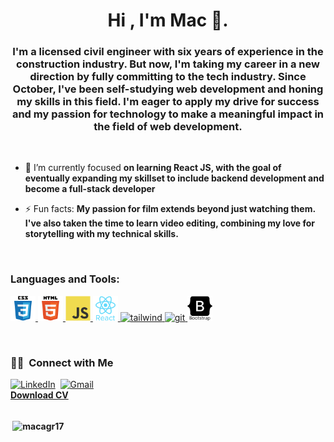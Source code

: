 <h1 align="center">Hi , I'm Mac 👋.</h1>
<h3 align="center">I'm a licensed civil engineer with six years of experience in the construction industry. But now, I'm taking my career in a new direction by fully committing to the tech industry. Since October, I've been self-studying web development and honing my skills in this field. I'm eager to apply my drive for success and my passion for technology to make a meaningful impact in the field of web development.</h3>

<br/> 

- 🌱 I’m currently focused **on learning React JS, with the goal of eventually expanding my skillset to include backend development and become a full-stack developer**

- ⚡ Fun facts: **My passion for film extends beyond just watching them. I've also taken the time to learn video editing, combining my love for storytelling with my technical skills.**

<br/> 

<h3 align="left">Languages and Tools:</h3>
<p align="left">  <a href="https://www.w3schools.com/css/" target="_blank" rel="noreferrer"> <img src="https://raw.githubusercontent.com/devicons/devicon/master/icons/css3/css3-original-wordmark.svg" alt="css3" width="40" height="40"/> </a> <a href="https://www.w3.org/html/" target="_blank" rel="noreferrer"> <img src="https://raw.githubusercontent.com/devicons/devicon/master/icons/html5/html5-original-wordmark.svg" alt="html5" width="40" height="40"/> </a> <a href="https://developer.mozilla.org/en-US/docs/Web/JavaScript" target="_blank" rel="noreferrer"> <img src="https://raw.githubusercontent.com/devicons/devicon/master/icons/javascript/javascript-original.svg" alt="javascript" width="40" height="40"/> </a> <a href="https://reactjs.org/" target="_blank" rel="noreferrer"> <img src="https://raw.githubusercontent.com/devicons/devicon/master/icons/react/react-original-wordmark.svg" alt="react" width="40" height="40"/> </a> <a href="https://tailwindcss.com/" target="_blank" rel="noreferrer"> <img src="https://www.vectorlogo.zone/logos/tailwindcss/tailwindcss-icon.svg" alt="tailwind" width="40" height="40"/> </a> <a href="https://git-scm.com/" target="_blank" rel="noreferrer"> <img src="https://www.vectorlogo.zone/logos/git-scm/git-scm-icon.svg" alt="git" width="40" height="40"/> </a> <a href="https://getbootstrap.com" target="_blank" rel="noreferrer"> <img src="https://raw.githubusercontent.com/devicons/devicon/master/icons/bootstrap/bootstrap-plain-wordmark.svg" alt="bootstrap" width="40" height="40"/> </a> </p>


<br/> 

<h3> 🤝🏻 &nbsp;Connect with Me </h3> 
<p align="left">
<a href="https://linkedin.com/in/mark-john-aguirre"><img src="https://img.shields.io/badge/linkedin-%230077B5.svg?&style=for-the-badge&logo=linkedin&logoColor=white" alt="LinkedIn" /></a>&nbsp;
<a href="mailto:markjohnaguirre@gmail.com?subject=Hi%20Mac"><img src="https://img.shields.io/badge/gmail-%23D14836.svg?&style=for-the-badge&logo=gmail&logoColor=white" alt="Gmail"/></a>&nbsp;
  <br/>
<a href="https://drive.google.com/u/0/uc?id=1jQ8YP1sJAf9iowxMJ7rL4bYN7RBLP-TH&export=download"><strong>Download CV<strong></a>

  
  <br/> 
  <br/> 

<p>&nbsp;<img align="center" src="https://github-readme-stats.vercel.app/api?username=macagr17&show_icons=true&locale=en" alt="macagr17" /></p>
